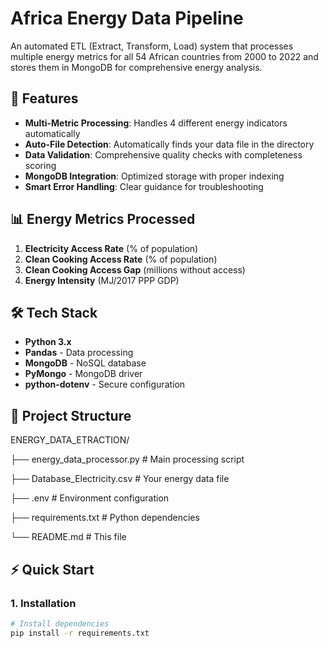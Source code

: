 # Africa Energy Data Pipeline

An automated ETL (Extract, Transform, Load) system that processes multiple energy metrics for all 54 African countries from 2000 to 2022 and stores them in MongoDB for comprehensive energy analysis.

## 🚀 Features

- **Multi-Metric Processing**: Handles 4 different energy indicators automatically
- **Auto-File Detection**: Automatically finds your data file in the directory
- **Data Validation**: Comprehensive quality checks with completeness scoring
- **MongoDB Integration**: Optimized storage with proper indexing
- **Smart Error Handling**: Clear guidance for troubleshooting

## 📊 Energy Metrics Processed

1. **Electricity Access Rate** (% of population)
2. **Clean Cooking Access Rate** (% of population) 
3. **Clean Cooking Access Gap** (millions without access)
4. **Energy Intensity** (MJ/2017 PPP GDP)

## 🛠️ Tech Stack

- **Python 3.x**
- **Pandas** - Data processing
- **MongoDB** - NoSQL database
- **PyMongo** - MongoDB driver
- **python-dotenv** - Secure configuration

## 📁 Project Structure

ENERGY_DATA_ETRACTION/

├── energy_data_processor.py # Main processing script

├── Database_Electricity.csv # Your energy data file

├── .env # Environment configuration

├── requirements.txt # Python dependencies

└── README.md # This file


## ⚡ Quick Start

### 1. Installation
```bash
# Install dependencies
pip install -r requirements.txt

